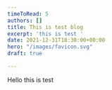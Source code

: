 ```yaml
---
timeToRead: 5
authors: []
title: This is test blog
excerpt: 'this is test '
date: 2021-12-31T18:30:00+00:00
hero: "/images/favicon.svg"
draft: true

---
```

Hello this is test